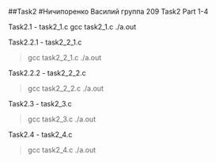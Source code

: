 ##Task2
#Ничипоренко Василий
группа 209
Task2
Part 1-4

Task2.1 - task2_1.c
        gcc task2_1.c
        ./a.out

Task2.2.1 - task2_2_1.c
>gcc task2_2_1.c
>./a.out

Task2.2.2 - task2_2_2.c
>gcc task2_2_2.c
>./a.out

Task2.3 - task2_3.c
>gcc task2_3.c
>./a.out

Task2.4 - task2_4.c
>gcc task2_4.c
>./a.out
